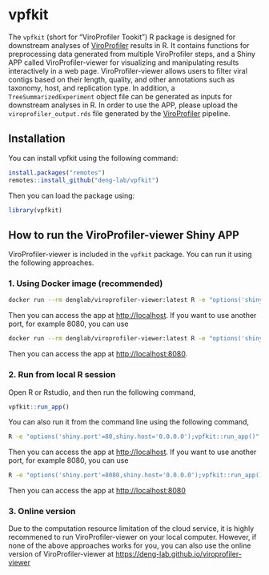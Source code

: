 
<!-- README.md is generated from README.Rmd. Please edit that file -->

# vpfkit

<!-- badges: start -->
<!-- badges: end -->

The `vpfkit` (short for “ViroProfiler Tookit”) R package is designed for
downstream analyses of
[ViroProfiler](https://github.com/deng-lab/viroprofiler) results in R.
It contains functions for preprocessing data generated from multiple
ViroProfiler steps, and a Shiny APP called ViroProfiler-viewer for
visualizing and manipulating results interactively in a web page.
ViroProfiler-viewer allows users to filter viral contigs based on their
length, quality, and other annotations such as taxonomy, host, and
replication type. In addition, a `TreeSummarizedExperiment` object file
can be generated as inputs for downstream analyses in R. In order to use
the APP, please upload the `viroprofiler_output.rds` file generated by
the [ViroProfiler](https://github.com/deng-lab/viroprofiler) pipeline.

## Installation

You can install vpfkit using the following command:

``` r
install.packages("remotes")
remotes::install_github("deng-lab/vpfkit")
```

Then you can load the package using:

``` r
library(vpfkit)
```

## How to run the ViroProfiler-viewer Shiny APP

ViroProfiler-viewer is included in the `vpfkit` package. You can run it
using the following approaches.

### 1. Using Docker image (recommended)

``` sh
docker run --rm denglab/viroprofiler-viewer:latest R -e "options('shiny.port'=80,shiny.host='0.0.0.0');vpfkit::run_app()"
```

Then you can access the app at <http://localhost>. If you want to use
another port, for example 8080, you can use

``` sh
docker run --rm denglab/viroprofiler-viewer:latest R -e "options('shiny.port'=80,shiny.host='0.0.0.0');vpfkit::run_app()"
```

Then you can access the app at <http://localhost:8080>.

### 2. Run from local R session

Open R or Rstudio, and then run the following command,

``` r
vpfkit::run_app()
```

You can also run it from the command line using the following command,

``` sh
R -e "options('shiny.port'=80,shiny.host='0.0.0.0');vpfkit::run_app()"
```

Then you can access the app at <http://localhost>. If you want to use
another port, for example 8080, you can use

``` sh
R -e "options('shiny.port'=8080,shiny.host='0.0.0.0');vpfkit::run_app()"
```

Then you can access the app at <http://localhost:8080>

### 3. Online version

Due to the computation resource limitation of the cloud service, it is
highly recommened to run ViroProfiler-viewer on your local computer.
However, if none of the above approaches works for you, you can also use
the online version of ViroProfiler-viewer at
<https://deng-lab.github.io/viroprofiler-viewer>
